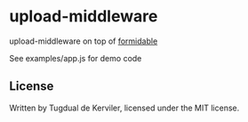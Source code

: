 # upload-middleware

upload-middleware on top of [formidable][1]

See examples/app.js for demo code


## License

Written by Tugdual de Kerviler, licensed under the MIT license.

[1]: https://github.com/felixge/node-formidable

